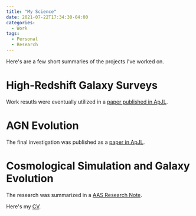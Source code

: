 ```yaml
---
title: "My Science"
date: 2021-07-22T17:34:30-04:00
categories:
  - Work
tags:
  - Personal
  - Research
---
```

Here's are a few short summaries of the projects I've worked on.
# High-Redshift Galaxy Surveys
Work resutls were eventually utilized in a [paper published in ApJL][paper1].

# AGN Evolution
The final investigation was published as a [paper in ApJL][paper2].

# Cosmological Simulation and Galaxy Evolution
The research was summarized in a [AAS Research Note][RN1].


Here's my [CV][cv].


[paper1]: https://doi.org/10.3847/2041-8213/ab5b9f
[paper2]: https://doi.org/10.3847/2041-8213/ab6a11
[RN1]: https://doi.org/10.3847/2515-5172/abeb7c
[cv]: https://openhearted99.github.io/assets/files/Pena_resume.pdf
